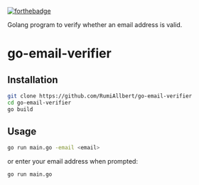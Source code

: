 [![forthebadge](https://forthebadge.com/images/badges/made-with-go.svg)](https://forthebadge.com)

Golang program to verify whether an email address is valid.

# go-email-verifier

## Installation

```bash
git clone https://github.com/RumiAllbert/go-email-verifier
cd go-email-verifier
go build
```

## Usage

```bash
go run main.go -email <email>
```
or enter your email address when prompted:
```bash
go run main.go
```